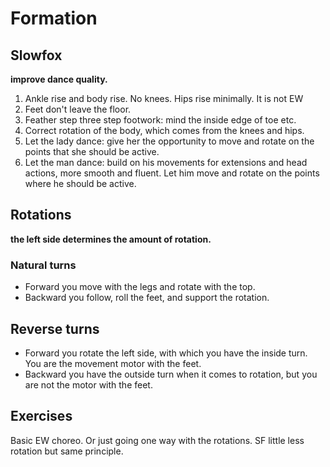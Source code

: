 # Formation

## Slowfox

**improve dance quality.**
1. Ankle rise and body rise. No knees. Hips rise minimally. It is not EW
2. Feet don't leave the floor.
3. Feather step three step footwork: mind the inside edge of toe etc.
4. Correct rotation of the body, which comes from the knees and hips.
5. Let the lady dance: give her the opportunity to move and rotate on the points that she should be active.
6. Let the man dance: build on his movements for extensions and head actions, more smooth and fluent. Let him move and rotate on the points where he should be active.

## Rotations

**the left side determines the amount of rotation.**
### Natural turns 
- Forward you move with the legs and rotate with the top.
- Backward you follow, roll the feet, and support the rotation.

## Reverse turns
- Forward you rotate the left side, with which you have the inside turn. You are the movement motor with the feet.
- Backward you have the outside turn when it comes to rotation, but you are not the motor with the feet.

## Exercises
Basic EW choreo. Or just going one way with the rotations. SF little less rotation but same principle.
